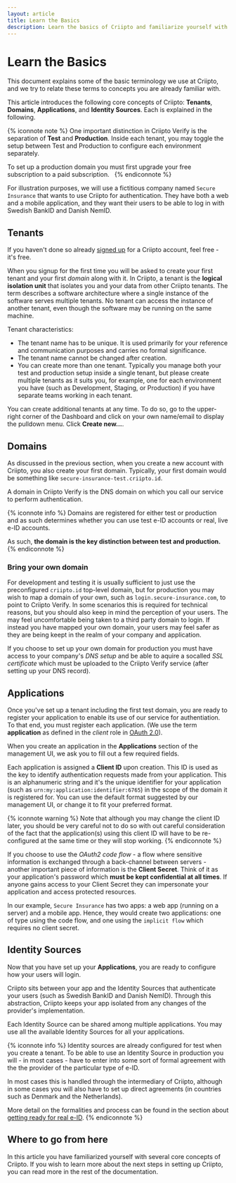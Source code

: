 ```yaml
---
layout: article
title: Learn the Basics
description: Learn the basics of Criipto and familiarize yourself with the terminology.
---
```

# Learn the Basics

This document explains some of the basic terminology we use at Criipto, and we try to relate these terms to concepts you are already familiar with. 

This article introduces the following   core concepts of Criipto: **Tenants**, **Domains**, **Applications**, and **Identity Sources**. Each is explained in the following.

{% iconnote note %}
One important distinction in Criipto Verify is the separation of **Test** and **Production**. Inside each tenant, you may toggle the setup between Test and Production to configure each environment separately.

To set up a production domain you must first upgrade your free subscription to a paid subscription.  
{% endiconnote %}

For illustration purposes, we will use a fictitious company named `Secure Insurance` that wants to use Criipto for authentication. They have both a web and a mobile application, and they want their users to be able to log in with Swedish BankID and Danish NemID.

## Tenants

If you haven't done so already [signed up](https://Criipto.com/) for a Criipto account, feel free - it's free. 

When you signup for the first time you will be asked to create your first tenant and your first _domain_ along with it. In Criipto, a tenant is the **logical isolation unit** that isolates you and your data from other Criipto tenants. The term describes a software architecture where a single instance of the software serves multiple tenants. No tenant can access the instance of another tenant, even though the software may be running on the same machine.

Tenant characteristics:

- The tenant name has to be unique. It is used primarily for your reference and communication purposes and carries no formal significance.
- The tenant name cannot be changed after creation.
- You can create more than one tenant. Typically you manage both your test and production setup inside a single tenant, but please create multiple tenants as it suits you, for example, one for each environment you have (such as Development, Staging, or Production) if you have separate teams working in each tenant.

You can create additional tenants at any time. To do so, go to the upper-right corner of the Dashboard and click on your own name/email to display the pulldown menu. Click **Create new...**.

## Domains

As discussed in the previous section, when you create a new account with Criipto, you also create your first domain. Typically, your first domain would be something like `secure-insurance-test.criipto.id`.

A domain in Criipto Verify is the DNS domain on which you call our service to perform authentication. 

{% iconnote info %}
Domains are registered for either test or production and as such determines whether you can use test e-ID accounts or real, live e-ID accounts. 

As such, **the domain is the key distinction between test and production.**
{% endiconnote %}

### Bring your own domain

For development and testing it is usually sufficient to just use the preconfigured `criipto.id` top-level domain, but for production you may wish to map a domain of your own, such as `login.secure-insurance.com`, to point to Criipto Verify. In some scenarios this is required for technical reasons, but you should also keep in mind the perception of your users. The may feel uncomfortable being taken to a third party domain to login. If instead you have mapped your own domain, your users may feel safer as they are being keept in the realm of your company and application.

If you choose to set up your own domain for production you must have access to your company's _DNS setup_ and be able to aquire a socalled _SSL certificate_ which must be uploaded to the Criipto Verify service (after setting up your DNS record).

## Applications

Once you've set up a tenant including the first test domain, you are ready to register your application to enable its use of our service for authentiation.  To that end, you must register each application. (We use the term **application** as defined in the _client_ role in [OAuth 2.0](https://tools.ietf.org/html/rfc6749#page-6)).

When you create an application in the **Applications** section of the management UI, we ask you to fill out a few required fields.

Each application is assigned a **Client ID** upon creation. This ID is used as the key to identify authentication requests made from your application. This is an alphanumeric string and it's the unique identifier for your application (such as `urn:my:application:identifier:6765`) in the scope of the domain it is registered for. You can use the default format suggested by our management UI, or change it to fit your preferred format.

{% iconnote warning %}
Note that although you may change the client ID later, you should be very careful not to do so with out careful consideration of the fact that the application(s) using this client ID will have to be re-configured at the same time or they will stop working.
{% endiconnote %}

If you choose to use the _OAuth2 code flow_ - a flow where sensitive information is exchanged through a back-channel between servers - another important piece of information is the **Client Secret**. Think of it as your application's password which **must be kept confidential at all times**. If anyone gains access to your Client Secret they can impersonate your application and access protected resources.

In our example, `Secure Insurance` has two apps: a web app (running on a server) and a mobile app. Hence, they would create two applications: one of type using the code flow, and one using the `implicit flow` which requires no client secret.

## Identity Sources

Now that you have set up your **Applications**, you are ready to configure how your users will login. 

Criipto sits between your app and the Identity Sources that authenticate your users (such as Swedish BankID and Danish NemID). Through this abstraction, Criipto keeps your app isolated from any changes of the provider's implementation.

Each Identity Source can be shared among multiple applications. You may use all the available Identity Sources for all your applications.

{% iconnote info %}
Identity sources are already configured for test when you create a tenant. To be able to use an Identity Source in production you will - in most cases - have to enter into some sort of formal agreement with the the provider of the particular type of e-ID.

In most cases this is handled through the intermediary of Criipto, although in some cases you will also have to set up direct agreements (in countries such as Denmark and the Netherlands).

More detail on the formalities and process can be found in the section about [getting ready for real e-ID](/eid-specifics/order-eid).
{% endiconnote %}

## Where to go from here

In this article you have familiarized yourself with several core concepts of Criipto. If you wish to learn more about the next steps in setting up Criipto, you can read more in the rest of the documentation.
